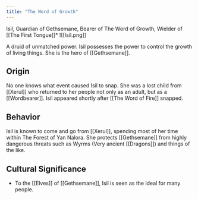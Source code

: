 ```yaml
---
title: "The Word of Growth"
---
```

Isil, Guardian of Gethsemane, Bearer of The Word of Growth, Wielder of [[The First Tongue]]*
![[Isil.png]]

A druid of unmatched power. Isil possesses the power to control the growth of living things. She is the hero of [[Gethsemane]].

## Origin
No one knows what event caused Isil to snap. She was a lost child from [[Xerul]] who returned to her people not only as an adult, but as a [[Wordbearer]]. Isil appeared shortly after [[The Word of Fire]] snapped.

## Behavior
Isil is known to come and go from [[Xerul]], spending most of her time within The Forest of Yan Nalora. She protects [[Gethsemane]] from highly dangerous threats such as Wyrms (Very ancient [[Dragons]]) and things of the like.

## Cultural Significance 
- To the [[Elves]] of [[Gethsemane]], Isil is seen as the ideal for many people.